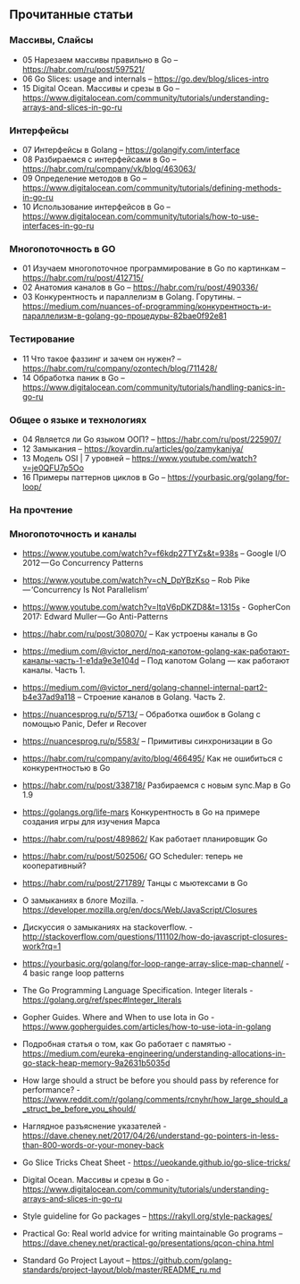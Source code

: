 ## Прочитанные статьи

### Массивы, Слайсы

* 05 Нарезаем массивы правильно в Go – https://habr.com/ru/post/597521/
* 06 Go Slices: usage and internals – https://go.dev/blog/slices-intro
* 15 Digital Ocean. Массивы и срезы в Go – https://www.digitalocean.com/community/tutorials/understanding-arrays-and-slices-in-go-ru


### Интерфейсы

* 07 Интерфейсы в Golang – https://golangify.com/interface
* 08 Разбираемся с интерфейсами в Go – https://habr.com/ru/company/vk/blog/463063/
* 09 Определение методов в Go – https://www.digitalocean.com/community/tutorials/defining-methods-in-go-ru
* 10 Использование интерфейсов в Go – https://www.digitalocean.com/community/tutorials/how-to-use-interfaces-in-go-ru


### Многопоточность в GO

* 01 Изучаем многопоточное программирование в Go по картинкам – https://habr.com/ru/post/412715/
* 02 Анатомия каналов в Go – https://habr.com/ru/post/490336/
* 03 Конкурентность и параллелизм в Golang. Горутины. – https://medium.com/nuances-of-programming/конкурентность-и-параллелизм-в-golang-go-процедуры-82bae0f92e81


### Тестирование

* 11 Что такое фаззинг и зачем он нужен? – https://habr.com/ru/company/ozontech/blog/711428/
* 14 Обработка паник в Go – https://www.digitalocean.com/community/tutorials/handling-panics-in-go-ru


### Общее о языке и технологиях

* 04 Является ли Go языком ООП? – https://habr.com/ru/post/225907/
* 12 Замыкания – https://kovardin.ru/articles/go/zamykaniya/
* 13 Модель OSI | 7 уровней – https://www.youtube.com/watch?v=je0QFU7p5Oo
* 16 Примеры паттернов циклов в Gо – https://yourbasic.org/golang/for-loop/



### На прочтение



### Многопоточность и каналы

* https://www.youtube.com/watch?v=f6kdp27TYZs&t=938s  – Google I/O 2012 — Go Concurrency Patterns
* https://www.youtube.com/watch?v=cN_DpYBzKso  – Rob Pike — ‘Concurrency Is Not Parallelism’
* https://www.youtube.com/watch?v=ltqV6pDKZD8&t=1315s  - GopherCon 2017: Edward Muller — Go Anti-Patterns
* https://habr.com/ru/post/308070/ – Как устроены каналы в Go
* https://medium.com/@victor_nerd/под-капотом-golang-как-работают-каналы-часть-1-e1da9e3e104d – Под капотом Golang — как работают каналы. Часть 1.
* https://medium.com/@victor_nerd/golang-channel-internal-part2-b4e37ad9a118 – Строение каналов в Golang. Часть 2.
* https://nuancesprog.ru/p/5713/ – Обработка ошибок в Golang с помощью Panic, Defer и Recover
* https://nuancesprog.ru/p/5583/ – Примитивы синхронизации в Go
* https://habr.com/ru/company/avito/blog/466495/    Как не ошибиться с конкурентностью в Go
* https://habr.com/ru/post/338718/    Разбираемся с новым sync.Map в Go 1.9
* https://golangs.org/life-mars    Конкурентность в Go на примере создания игры для изучения Марса
* https://habr.com/ru/post/489862/  Как работает планировщик Go
* https://habr.com/ru/post/502506/    GO Scheduler: теперь не кооперативный?
* https://habr.com/ru/post/271789/    Танцы с мьютексами в Go

* О замыканиях в блоге Mozilla. - https://developer.mozilla.org/en/docs/Web/JavaScript/Closures
* Дискуссия о замыканиях на stackoverflow. - http://stackoverflow.com/questions/111102/how-do-javascript-closures-work?rq=1

* https://yourbasic.org/golang/for-loop-range-array-slice-map-channel/ - 4 basic range loop patterns

* The Go Programming Language Specification. Integer literals - https://golang.org/ref/spec#Integer_literals
* Gopher Guides. Where and When to use Iota in Go - https://www.gopherguides.com/articles/how-to-use-iota-in-golang

* Подробная статья о том, как Go работает с памятью - https://medium.com/eureka-engineering/understanding-allocations-in-go-stack-heap-memory-9a2631b5035d
* How large should a struct be before you should pass by reference for performance? - https://www.reddit.com/r/golang/comments/rcnyhr/how_large_should_a_struct_be_before_you_should/
* Наглядное разъяснение указателей - https://dave.cheney.net/2017/04/26/understand-go-pointers-in-less-than-800-words-or-your-money-back
* Go Slice Tricks Cheat Sheet - https://ueokande.github.io/go-slice-tricks/
* Digital Ocean. Массивы и срезы в Go - https://www.digitalocean.com/community/tutorials/understanding-arrays-and-slices-in-go-ru

* Style guideline for Go packages – https://rakyll.org/style-packages/
* Practical Go: Real world advice for writing maintainable Go programs – https://dave.cheney.net/practical-go/presentations/qcon-china.html
* Standard Go Project Layout – https://github.com/golang-standards/project-layout/blob/master/README_ru.md
